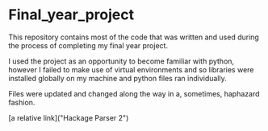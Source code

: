 # Final_year_project

This repository contains most of the code that was written and used during the process of completing my final year project.

I used the project as an opportunity to become familiar with python, however I failed to make use of virtual environments and so 
libraries were installed globally on my machine and python files ran individually.

Files were updated and changed along the way in a, sometimes, haphazard fashion.

[a relative link]("Hackage Parser 2")


